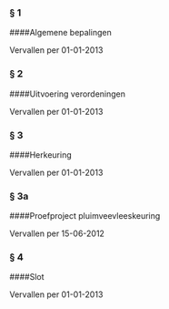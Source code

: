 <meta http-equiv='Content-Type' content='text/html; charset=utf-8' />

### §  1  

####Algemene bepalingen

Vervallen per 01-01-2013 

### §  2  

####Uitvoering verordeningen

Vervallen per 01-01-2013 

### §  3  

####Herkeuring

Vervallen per 01-01-2013 

### §  3a  

####Proefproject pluimveevleeskeuring

Vervallen per 15-06-2012 

### §  4  

####Slot

Vervallen per 01-01-2013 


